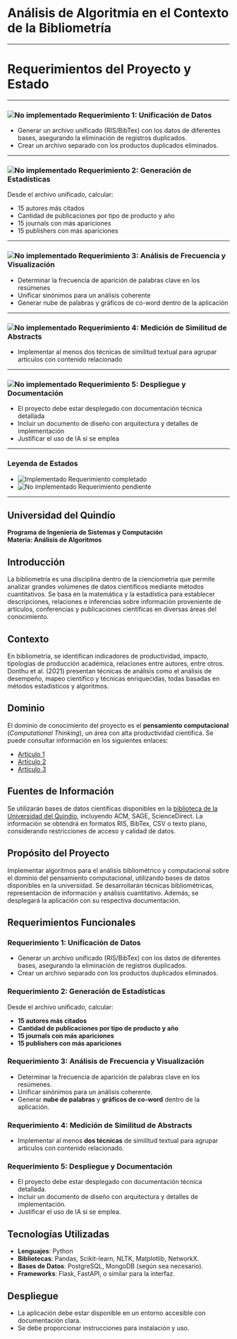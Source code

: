 # Análisis de Algoritmia en el Contexto de la Bibliometría

---
# **Requerimientos del Proyecto y Estado**  

---

### ![No implementado](https://img.shields.io/badge/Estado-No_implementado-red) **Requerimiento 1: Unificación de Datos**  
- Generar un archivo unificado (RIS/BibTex) con los datos de diferentes bases, asegurando la eliminación de registros duplicados.  
- Crear un archivo separado con los productos duplicados eliminados.  

---

### ![No implementado](https://img.shields.io/badge/Estado-No_implementado-red) **Requerimiento 2: Generación de Estadísticas**  
Desde el archivo unificado, calcular:  
- 15 autores más citados  
- Cantidad de publicaciones por tipo de producto y año  
- 15 journals con más apariciones  
- 15 publishers con más apariciones  

---

### ![No implementado](https://img.shields.io/badge/Estado-No_implementado-red) **Requerimiento 3: Análisis de Frecuencia y Visualización**  
- Determinar la frecuencia de aparición de palabras clave en los resúmenes  
- Unificar sinónimos para un análisis coherente  
- Generar nube de palabras y gráficos de co-word dentro de la aplicación  

---

### ![No implementado](https://img.shields.io/badge/Estado-No_implementado-red) **Requerimiento 4: Medición de Similitud de Abstracts**  
- Implementar al menos dos técnicas de similitud textual para agrupar artículos con contenido relacionado  

---

### ![No implementado](https://img.shields.io/badge/Estado-No_implementado-red) **Requerimiento 5: Despliegue y Documentación**  
- El proyecto debe estar desplegado con documentación técnica detallada  
- Incluir un documento de diseño con arquitectura y detalles de implementación  
- Justificar el uso de IA si se emplea  

---

### **Leyenda de Estados**  
- ![Implementado](https://img.shields.io/badge/Estado-Implementado-brightgreen) Requerimiento completado  
- ![No implementado](https://img.shields.io/badge/Estado-No_implementado-red) Requerimiento pendiente  


---

## Universidad del Quindío  
**Programa de Ingeniería de Sistemas y Computación**  
**Materia: Análisis de Algoritmos**  

## Introducción  
La bibliometría es una disciplina dentro de la cienciometría que permite analizar grandes volúmenes de datos científicos mediante métodos cuantitativos. Se basa en la matemática y la estadística para establecer descripciones, relaciones e inferencias sobre información proveniente de artículos, conferencias y publicaciones científicas en diversas áreas del conocimiento.

## Contexto  
En bibliometría, se identifican indicadores de productividad, impacto, tipologías de producción académica, relaciones entre autores, entre otros. Donthu et al. (2021) presentan técnicas de análisis como el análisis de desempeño, mapeo científico y técnicas enriquecidas, todas basadas en métodos estadísticos y algoritmos.

## Dominio  
El dominio de conocimiento del proyecto es el **pensamiento computacional** (*Computational Thinking*), un área con alta productividad científica. Se puede consultar información en los siguientes enlaces:
- [Artículo 1](https://revistas.itm.edu.co/index.php/tecnologicas/article/view/2950)
- [Artículo 2](https://www.mdpi.com/2227-7102/14/10/1124)
- [Artículo 3](https://revista.eia.edu.co/index.php/reveia/article/view/1716)

## Fuentes de Información  
Se utilizarán bases de datos científicas disponibles en la [biblioteca de la Universidad del Quindío](https://library.uniquindio.edu.co/databases), incluyendo ACM, SAGE, ScienceDirect. La información se obtendrá en formatos RIS, BibTex, CSV o texto plano, considerando restricciones de acceso y calidad de datos.

## Propósito del Proyecto  
Implementar algoritmos para el análisis bibliométrico y computacional sobre el dominio del pensamiento computacional, utilizando bases de datos disponibles en la universidad. Se desarrollarán técnicas bibliométricas, representación de información y análisis cuantitativo. Además, se desplegará la aplicación con su respectiva documentación.

## Requerimientos Funcionales  

### Requerimiento 1: Unificación de Datos  
- Generar un archivo unificado (RIS/BibTex) con los datos de diferentes bases, asegurando la eliminación de registros duplicados.
- Crear un archivo separado con los productos duplicados eliminados.

### Requerimiento 2: Generación de Estadísticas  
Desde el archivo unificado, calcular:
- **15 autores más citados**
- **Cantidad de publicaciones por tipo de producto y año**
- **15 journals con más apariciones**
- **15 publishers con más apariciones**

### Requerimiento 3: Análisis de Frecuencia y Visualización  
- Determinar la frecuencia de aparición de palabras clave en los resúmenes.
- Unificar sinónimos para un análisis coherente.
- Generar **nube de palabras** y **gráficos de co-word** dentro de la aplicación.

### Requerimiento 4: Medición de Similitud de Abstracts  
- Implementar al menos **dos técnicas** de similitud textual para agrupar artículos con contenido relacionado.

### Requerimiento 5: Despliegue y Documentación  
- El proyecto debe estar desplegado con documentación técnica detallada.
- Incluir un documento de diseño con arquitectura y detalles de implementación.
- Justificar el uso de IA si se emplea.

## Tecnologías Utilizadas  
- **Lenguajes**: Python
- **Bibliotecas**: Pandas, Scikit-learn, NLTK, Matplotlib, NetworkX.
- **Bases de Datos**: PostgreSQL, MongoDB (según sea necesario).
- **Frameworks**: Flask, FastAPI, o similar para la interfaz.

## Despliegue  
- La aplicación debe estar disponible en un entorno accesible con documentación clara.
- Se debe proporcionar instrucciones para instalación y uso.


